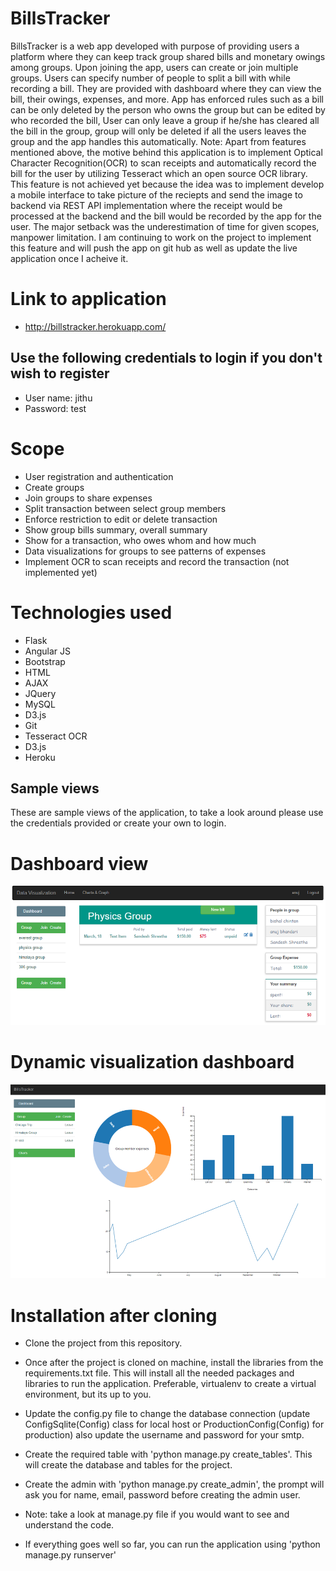 # BillsTracker
BillsTracker is a web app developed with purpose of providing users a platform where they can keep track group shared bills and monetary owings among groups. Upon joining the app, users can create or join multiple groups. Users can specify number of people to split a bill with while recording a bill. They are provided with dashboard where they can view the bill, their owings, expenses, and more. App has enforced rules such as a bill can be only deleted by the person who owns the group but can be edited by who recorded the bill, User can only leave a group if he/she has cleared all the bill in the group, group will only be deleted if all the users leaves the group and the app handles this automatically. Note: Apart from features mentioned above, the motive behind this application is to implement Optical Character Recognition(OCR) to scan receipts and automatically record the bill for the user by utilizing Tesseract which an open source OCR library. This feature is not achieved yet because the idea was to implement develop a mobile interface to take picture of the reciepts and send the image to backend via REST API implementation where the receipt would be processed at the backend and the bill would be recorded by the app for the user. The major setback was the underestimation of time for given scopes, manpower limitation. I am continuing to work on the project to implement this feature and will push the app on git hub as well as update the live application once I acheive it. 

# Link to application
* http://billstracker.herokuapp.com/
## Use the following credentials to login if you don't wish to register
* User name: jithu
* Password: test

# Scope
* User registration and authentication
* Create groups
* Join groups to share expenses
* Split transaction between select group members
* Enforce restriction to edit or delete transaction
* Show group bills summary, overall summary
* Show for a transaction, who owes whom and how much
* Data visualizations for groups to see patterns of expenses
* Implement OCR to scan receipts and record the transaction (not implemented yet)

# Technologies used
* Flask
* Angular JS
* Bootstrap
* HTML 
* AJAX 
* JQuery 
* MySQL
* D3.js
* Git
* Tesseract OCR
* D3.js
* Heroku

## Sample views
These are sample views of the application, to take a look around please use the credentials provided or create your own to login.
# Dashboard view
![alt text](https://github.com/nirazgupta/BillsTracker/blob/master/documentationImages/vizapp1.png)

# Dynamic visualization dashboard
![alt text](https://github.com/nirazgupta/BillsTracker/blob/master/documentationImages/Picture2.png)


# Installation after cloning
* Clone the project from this repository.
* Once after the project is cloned on machine, install the libraries from the requirements.txt file. This will install all the needed 
packages and libraries to run the application. Preferable, virtualenv to create a virtual environment, but its up to you.

* Update the config.py file to change the database connection (update ConfigSqlite(Config) class for local host or ProductionConfig(Config) for production) also update the username and password for your smtp.

* Create the required table with 'python manage.py create_tables'. This will create the database and tables for the project.
* Create the admin with 'python manage.py create_admin', the prompt will ask you for name, email, password before creating the admin user.
* Note: take a look at manage.py file if you would want to see and understand the code.
* If everything goes well so far, you can run the application using 'python manage.py runserver'


